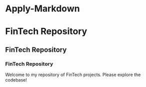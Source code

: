 # Apply-Markdown

# FinTech Repository

## FinTech Repository

### FinTech Repository

Welcome to my repository of FinTech projects. Please explore the codebase!